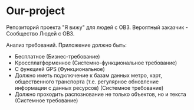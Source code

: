 # Our-project
Репозиторий проекта "Я вижу" для людей с ОВЗ. 
Вероятный заказчик - Сообщество Людей с ОВЗ.

Анализ требований. Приложение должно быть:
- Бесплатное (Бизнес-требование)
- Кроссплатформенное (Системно-функциональное требование)
- С функцией GPS (Функциональное)
- Должно иметь подключение к базам данных метро, карт, общественного  транспорта (т.е. регулярное обновление информации с данных ресурсов) (Системное требование)
- Должно проходить распознование не только объектов, но и текста (Системное требование)

